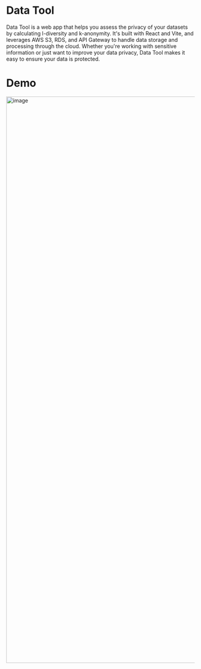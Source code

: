 # Data Tool
Data Tool is a web app that helps you assess the privacy of your datasets by calculating l-diversity and k-anonymity. It's built with React and Vite, and leverages AWS S3, RDS, and API Gateway to handle data storage and processing through the cloud. Whether you're working with sensitive information or just want to improve your data privacy, Data Tool makes it easy to ensure your data is protected.

# Demo
<img width="1512" alt="image" src="https://github.com/boxabll/cs312project/assets/128833289/b1f8119a-ef3a-454b-8957-be9e507c8156">

